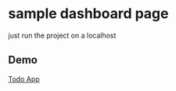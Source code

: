 # sample dashboard page

just run the project on a localhost

## Demo



[Todo App](http://pouya-shekari.gigfa.com/sample-dashboard/)
